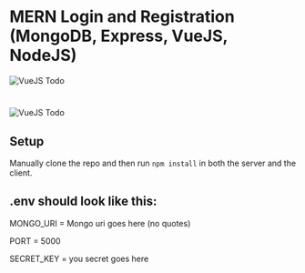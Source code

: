 # MERN Login and Registration (MongoDB, Express, VueJS, NodeJS)

![VueJS Todo](../screenshots/vue-login1.PNG)
#
![VueJS Todo](../screenshots/vue-login2.PNG)


## Setup

Manually clone the repo and then run `npm install` in both the server and the client.


## .env should look like this:

MONGO_URI = Mongo uri goes here (no quotes)

PORT = 5000

SECRET_KEY = you secret goes here
